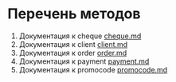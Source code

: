 # Перечень методов

1. Документация к cheque [cheque.md](https://github.com/StounhandJ/neproblemka-api/blob/master/document/cheque.md)
2. Документация к client [client.md](https://github.com/StounhandJ/neproblemka-api/blob/master/document/client.md)
3. Документация к order [order.md](https://github.com/StounhandJ/neproblemka-api/blob/master/document/order.md)
4. Документация к payment [payment.md](https://github.com/StounhandJ/neproblemka-api/blob/master/document/payment.md)
5. Документация к promocode [promocode.md](https://github.com/StounhandJ/neproblemka-api/blob/master/document/promocode.md)